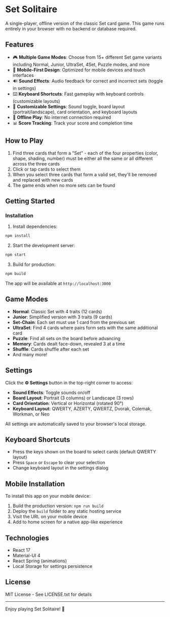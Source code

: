 # Set Solitaire

A single-player, offline version of the classic Set card game. This game runs entirely in your browser with no backend or database required.

## Features

- 🎮 **Multiple Game Modes**: Choose from 15+ different Set game variants including Normal, Junior, UltraSet, 4Set, Puzzle modes, and more
- 📱 **Mobile-First Design**: Optimized for mobile devices and touch interfaces
- 🔊 **Sound Effects**: Audio feedback for correct and incorrect sets (toggle in settings)
- ⌨️ **Keyboard Shortcuts**: Fast gameplay with keyboard controls (customizable layouts)
- 🎨 **Customizable Settings**: Sound toggle, board layout (portrait/landscape), card orientation, and keyboard layouts
- 💾 **Offline Play**: No internet connection required
- 📊 **Score Tracking**: Track your score and completion time

## How to Play

1. Find three cards that form a "Set" - each of the four properties (color, shape, shading, number) must be either all the same or all different across the three cards
2. Click or tap cards to select them
3. When you select three cards that form a valid set, they'll be removed and replaced with new cards
4. The game ends when no more sets can be found

## Getting Started

### Installation

1. Install dependencies:
```bash
npm install
```

2. Start the development server:
```bash
npm start
```

3. Build for production:
```bash
npm build
```

The app will be available at `http://localhost:3000`

## Game Modes

- **Normal**: Classic Set with 4 traits (12 cards)
- **Junior**: Simplified version with 3 traits (9 cards)
- **Set-Chain**: Each set must use 1 card from the previous set
- **UltraSet**: Find 4 cards where pairs form sets with the same additional card
- **Puzzle**: Find all sets on the board before advancing
- **Memory**: Cards dealt face-down, revealed 3 at a time
- **Shuffle**: Cards shuffle after each set
- And many more!

## Settings

Click the **⚙️ Settings** button in the top-right corner to access:

- **Sound Effects**: Toggle sounds on/off
- **Board Layout**: Portrait (3 columns) or Landscape (3 rows)
- **Card Orientation**: Vertical or Horizontal (rotated 90°)
- **Keyboard Layout**: QWERTY, AZERTY, QWERTZ, Dvorak, Colemak, Workman, or Neo

All settings are automatically saved to your browser's local storage.

## Keyboard Shortcuts

- Press the keys shown on the board to select cards (default QWERTY layout)
- Press `Space` or `Escape` to clear your selection
- Change keyboard layout in the settings dialog

## Mobile Installation

To install this app on your mobile device:

1. Build the production version: `npm run build`
2. Deploy the `build` folder to any static hosting service
3. Visit the URL on your mobile device
4. Add to home screen for a native app-like experience

## Technologies

- React 17
- Material-UI 4
- React Spring (animations)
- Local Storage for settings persistence

## License

MIT License - See LICENSE.txt for details

---

Enjoy playing Set Solitaire! 🎉
